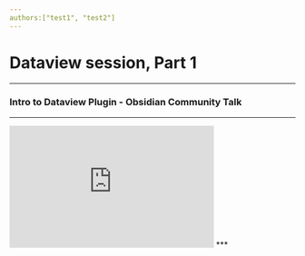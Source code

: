 ```yaml
---
authors:["test1", "test2"] 
---
```

# Dataview session, Part 1
***
### Intro to Dataview Plugin - Obsidian Community Talk
***
<iframe width="360" height="215" src="https://www.youtube.com/embed/lclif6l9UgQ" title="YouTube video player" frameborder="0" allow="accelerometer; autoplay; clipboard-write; encrypted-media; gyroscope; picture-in-picture" allowfullscreen></iframe>
***


```data
```